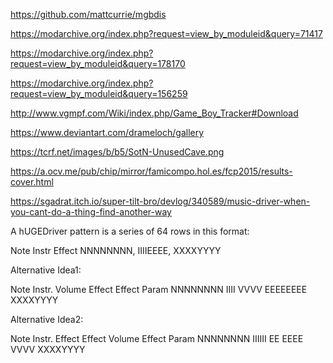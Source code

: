 https://github.com/mattcurrie/mgbdis

https://modarchive.org/index.php?request=view_by_moduleid&query=71417

https://modarchive.org/index.php?request=view_by_moduleid&query=178170

https://modarchive.org/index.php?request=view_by_moduleid&query=156259

http://www.vgmpf.com/Wiki/index.php/Game_Boy_Tracker#Download

https://www.deviantart.com/drameloch/gallery

https://tcrf.net/images/b/b5/SotN-UnusedCave.png

https://a.ocv.me/pub/chip/mirror/famicompo.hol.es/fcp2015/results-cover.html

https://sgadrat.itch.io/super-tilt-bro/devlog/340589/music-driver-when-you-cant-do-a-thing-find-another-way



A hUGEDriver pattern is a series of 64 rows in this format:

  Note     Instr    Effect
NNNNNNNN, IIIIEEEE, XXXXYYYY

Alternative Idea1:

Note        Instr.  Volume  Effect      Effect Param
NNNNNNNN    IIII    VVVV    EEEEEEEE    XXXXYYYY

Alternative Idea2:

Note        Instr.  Effect  Effect  Volume  Effect Param
NNNNNNNN    IIIIII    EE    EEEE    VVVV    XXXXYYYY
